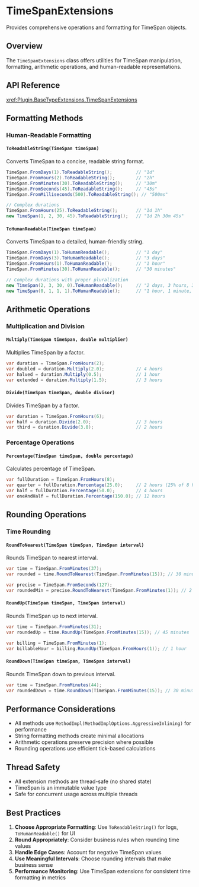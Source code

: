 # TimeSpanExtensions

Provides comprehensive operations and formatting for TimeSpan objects.

## Overview

The `TimeSpanExtensions` class offers utilities for TimeSpan manipulation, formatting, arithmetic operations, and human-readable representations.

## API Reference

<xref:Plugin.BaseTypeExtensions.TimeSpanExtensions>

## Formatting Methods

### Human-Readable Formatting

#### `ToReadableString(TimeSpan timeSpan)`
Converts TimeSpan to a concise, readable string format.

```csharp
TimeSpan.FromDays(1).ToReadableString();         // "1d"
TimeSpan.FromHours(2).ToReadableString();        // "2h"
TimeSpan.FromMinutes(30).ToReadableString();     // "30m"
TimeSpan.FromSeconds(45).ToReadableString();     // "45s"
TimeSpan.FromMilliseconds(500).ToReadableString(); // "500ms"

// Complex durations
TimeSpan.FromHours(25).ToReadableString();       // "1d 1h"
new TimeSpan(1, 2, 30, 45).ToReadableString();   // "1d 2h 30m 45s"
```

#### `ToHumanReadable(TimeSpan timeSpan)`
Converts TimeSpan to a detailed, human-friendly string.

```csharp
TimeSpan.FromDays(1).ToHumanReadable();          // "1 day"
TimeSpan.FromDays(3).ToHumanReadable();          // "3 days"
TimeSpan.FromHours(1).ToHumanReadable();         // "1 hour"
TimeSpan.FromMinutes(30).ToHumanReadable();      // "30 minutes"

// Complex durations with proper pluralization
new TimeSpan(2, 3, 30, 0).ToHumanReadable();     // "2 days, 3 hours, 30 minutes"
new TimeSpan(0, 1, 1, 1).ToHumanReadable();      // "1 hour, 1 minute, 1 second"
```

## Arithmetic Operations

### Multiplication and Division

#### `Multiply(TimeSpan timeSpan, double multiplier)`
Multiplies TimeSpan by a factor.

```csharp
var duration = TimeSpan.FromHours(2);
var doubled = duration.Multiply(2.0);            // 4 hours
var halved = duration.Multiply(0.5);             // 1 hour
var extended = duration.Multiply(1.5);           // 3 hours
```

#### `Divide(TimeSpan timeSpan, double divisor)`
Divides TimeSpan by a factor.

```csharp
var duration = TimeSpan.FromHours(6);
var half = duration.Divide(2.0);                 // 3 hours
var third = duration.Divide(3.0);                // 2 hours
```

### Percentage Operations

#### `Percentage(TimeSpan timeSpan, double percentage)`
Calculates percentage of TimeSpan.

```csharp
var fullDuration = TimeSpan.FromHours(8);
var quarter = fullDuration.Percentage(25.0);     // 2 hours (25% of 8 hours)
var half = fullDuration.Percentage(50.0);        // 4 hours
var oneAndHalf = fullDuration.Percentage(150.0); // 12 hours
```

## Rounding Operations

### Time Rounding

#### `RoundToNearest(TimeSpan timeSpan, TimeSpan interval)`
Rounds TimeSpan to nearest interval.

```csharp
var time = TimeSpan.FromMinutes(37);
var rounded = time.RoundToNearest(TimeSpan.FromMinutes(15)); // 30 minutes

var precise = TimeSpan.FromSeconds(127);
var roundedMin = precise.RoundToNearest(TimeSpan.FromMinutes(1)); // 2 minutes
```

#### `RoundUp(TimeSpan timeSpan, TimeSpan interval)`
Rounds TimeSpan up to next interval.

```csharp
var time = TimeSpan.FromMinutes(31);
var roundedUp = time.RoundUp(TimeSpan.FromMinutes(15)); // 45 minutes

var billing = TimeSpan.FromMinutes(1);
var billableHour = billing.RoundUp(TimeSpan.FromHours(1)); // 1 hour
```

#### `RoundDown(TimeSpan timeSpan, TimeSpan interval)`
Rounds TimeSpan down to previous interval.

```csharp
var time = TimeSpan.FromMinutes(44);
var roundedDown = time.RoundDown(TimeSpan.FromMinutes(15)); // 30 minutes
```

## Performance Considerations

- All methods use `MethodImpl(MethodImplOptions.AggressiveInlining)` for performance
- String formatting methods create minimal allocations
- Arithmetic operations preserve precision where possible
- Rounding operations use efficient tick-based calculations

## Thread Safety

- All extension methods are thread-safe (no shared state)
- TimeSpan is an immutable value type
- Safe for concurrent usage across multiple threads

## Best Practices

1. **Choose Appropriate Formatting**: Use `ToReadableString()` for logs, `ToHumanReadable()` for UI
2. **Round Appropriately**: Consider business rules when rounding time values
3. **Handle Edge Cases**: Account for negative TimeSpan values
4. **Use Meaningful Intervals**: Choose rounding intervals that make business sense
5. **Performance Monitoring**: Use TimeSpan extensions for consistent time formatting in metrics
